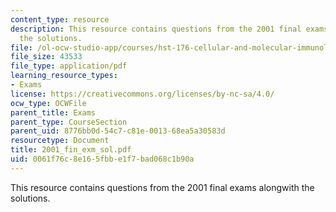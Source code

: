 ```yaml
---
content_type: resource
description: This resource contains questions from the 2001 final exams alongwith
  the solutions.
file: /ol-ocw-studio-app/courses/hst-176-cellular-and-molecular-immunology-fall-2005/0061f76c8e165fbbe1f7bad068c1b90a_2001_fin_exm_sol.pdf
file_size: 43533
file_type: application/pdf
learning_resource_types:
- Exams
license: https://creativecommons.org/licenses/by-nc-sa/4.0/
ocw_type: OCWFile
parent_title: Exams
parent_type: CourseSection
parent_uid: 8776bb0d-54c7-c81e-0013-68ea5a30583d
resourcetype: Document
title: 2001_fin_exm_sol.pdf
uid: 0061f76c-8e16-5fbb-e1f7-bad068c1b90a
---
```

This resource contains questions from the 2001 final exams alongwith the solutions.
